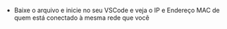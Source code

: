 - Baixe o arquivo e inicie no seu VSCode e veja o IP e Endereço MAC de quem está conectado à mesma rede que você

